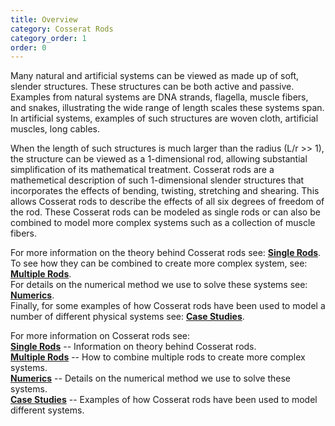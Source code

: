```yaml
---
title: Overview
category: Cosserat Rods
category_order: 1
order: 0
---
```


Many natural and artificial systems can be viewed as made up of soft, slender structures. These structures can be both active and passive. Examples from natural systems are DNA strands, flagella, muscle fibers, and snakes, illustrating the wide range of length scales these systems span. In artificial systems, examples of such structures are woven cloth, artificial muscles, long cables. 

When the length of such structures is much larger than the radius (L/r >> 1), the structure can be viewed as a 1-dimensional rod, allowing substantial simplification of its mathematical treatment. Cosserat rods are a mathemetical description of such 1-dimensional slender structures that incorporates the effects of bending, twisting, stretching and shearing. This allows Cosserat rods to describe the effects of all six degrees of freedom of the rod. These Cosserat rods can be modeled as single rods or can also be combined to model more complex systems such as a collection of muscle fibers. 

For more information on the theory behind Cosserat rods see: [**Single Rods**](../single-rods/).   
To see how they can be combined to create more complex system, see: [**Multiple Rods**](../multiple-rods/).  
For details on the numerical method we use to solve these systems see: [**Numerics**](../numerics).  
Finally, for some examples of how Cosserat rods have been used to model a number of different physical systems see: [**Case Studies**](../case-studies/). 

For more information on Cosserat rods see:  
[**Single Rods**](../single-rods/) -- Information on theory behind Cosserat rods.  
[**Multiple Rods**](../multiple-rods/) -- How to combine multiple rods to create more complex systems.  
[**Numerics**](../numerics) -- Details on the numerical method we use to solve these systems.  
[**Case Studies**](../case-studies/) -- Examples of how Cosserat rods have been used to model different systems.  